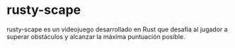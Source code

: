 # rusty-scape
rusty-scape es un videojuego desarrollado en Rust que desafía al jugador a superar obstáculos y alcanzar la máxima puntuación posible. 
